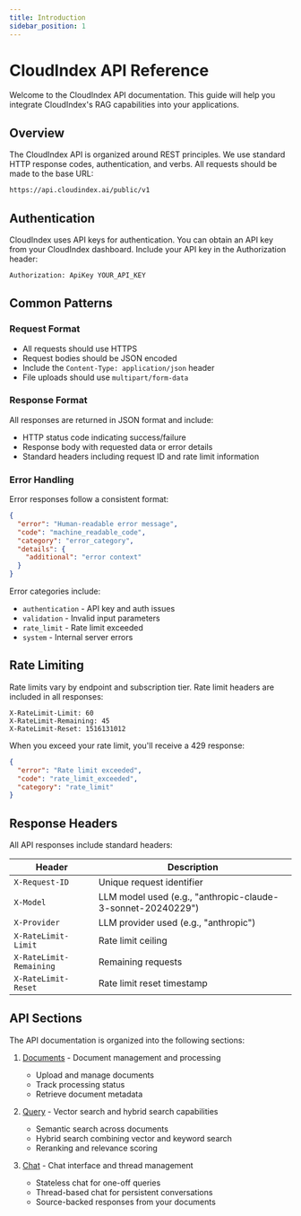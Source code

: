```yaml
---
title: Introduction
sidebar_position: 1
---
```


# CloudIndex API Reference

Welcome to the CloudIndex API documentation. This guide will help you integrate CloudIndex's RAG capabilities into your applications.

## Overview

The CloudIndex API is organized around REST principles. We use standard HTTP response codes, authentication, and verbs. All requests should be made to the base URL:

```bash
https://api.cloudindex.ai/public/v1
```

## Authentication

CloudIndex uses API keys for authentication. You can obtain an API key from your CloudIndex dashboard. Include your API key in the Authorization header:

```bash
Authorization: ApiKey YOUR_API_KEY
```

## Common Patterns

### Request Format
- All requests should use HTTPS
- Request bodies should be JSON encoded
- Include the `Content-Type: application/json` header
- File uploads should use `multipart/form-data`

### Response Format
All responses are returned in JSON format and include:
- HTTP status code indicating success/failure
- Response body with requested data or error details
- Standard headers including request ID and rate limit information

### Error Handling
Error responses follow a consistent format:
```json
{
  "error": "Human-readable error message",
  "code": "machine_readable_code",
  "category": "error_category",
  "details": {
    "additional": "error context"
  }
}
```

Error categories include:
- `authentication` - API key and auth issues
- `validation` - Invalid input parameters
- `rate_limit` - Rate limit exceeded
- `system` - Internal server errors

## Rate Limiting

Rate limits vary by endpoint and subscription tier. Rate limit headers are included in all responses:

```http
X-RateLimit-Limit: 60
X-RateLimit-Remaining: 45
X-RateLimit-Reset: 1516131012
```

When you exceed your rate limit, you'll receive a 429 response:
```json
{
  "error": "Rate limit exceeded",
  "code": "rate_limit_exceeded",
  "category": "rate_limit"
}
```

## Response Headers

All API responses include standard headers:

| Header | Description |
|--------|-------------|
| `X-Request-ID` | Unique request identifier |
| `X-Model` | LLM model used (e.g., "anthropic-claude-3-sonnet-20240229") |
| `X-Provider` | LLM provider used (e.g., "anthropic") |
| `X-RateLimit-Limit` | Rate limit ceiling |
| `X-RateLimit-Remaining` | Remaining requests |
| `X-RateLimit-Reset` | Rate limit reset timestamp |

## API Sections

The API documentation is organized into the following sections:

1. [Documents](/api-reference/documents/overview) - Document management and processing
   - Upload and manage documents
   - Track processing status
   - Retrieve document metadata

2. [Query](/api-reference/query/overview) - Vector search and hybrid search capabilities
   - Semantic search across documents
   - Hybrid search combining vector and keyword search
   - Reranking and relevance scoring

3. [Chat](/api-reference/chat/overview) - Chat interface and thread management
   - Stateless chat for one-off queries
   - Thread-based chat for persistent conversations
   - Source-backed responses from your documents
